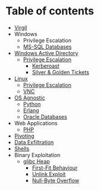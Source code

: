 # Table of contents

* [Virgil](README.md)
* Windows
  * Privilege Escalation
  * [MS-SQL Databases](windows/ms-sql-databases.md)
* [Windows Active Directory](windows-active-directory/README.md)
  * [Privilege Escalation](windows-active-directory/privilege-escalation/README.md)
    * [Kerberoast](windows-active-directory/privilege-escalation/kerberoast.md)
    * [Silver & Golden Tickets](windows-active-directory/privilege-escalation/silver-and-golden-tickets.md)
* [Linux](linux/README.md)
  * [Privilege Escalation](linux/privilege-escalation.md)
  * [VNC](linux/vnc.md)
* [OS Agnostic](os-agnostic/README.md)
  * [Python](os-agnostic/python.md)
  * [Erlang](os-agnostic/erlang.md)
  * [Oracle Databases](os-agnostic/oracle-databases.md)
* Web Applications
  * [PHP](web-applications/php.md)
* [Pivoting](pivoting.md)
* [Data Exfiltration](data-exfiltration.md)
* [Shells](shells.md)
* Binary Exploitation
  * [glibc Heap](binary-exploitation/glibc-heap/README.md)
    * [First-Fit Behaviour](binary-exploitation/glibc-heap/first-fit-behaviour.md)
    * [Unlink Exploit](binary-exploitation/glibc-heap/unlink-exploit.md)
    * [Null-Byte Overflow](binary-exploitation/glibc-heap/null-byte-overflow.md)

